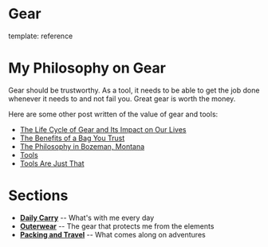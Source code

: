 Gear
====
template: reference

My Philosophy on Gear
=====================

Gear should be trustworthy. As a tool, it needs to be able to get the job done whenever it needs to and not fail you. Great gear is worth the money.

Here are some other post written of the value of gear and tools:

* [The Life Cycle of Gear and Its Impact on Our Lives](http://hackmake.org/2013/07/the-life-cycle-of-gear-and-its-impact-on-our-lives)
* [The Benefits of a Bag You Trust](http://hackmake.org/2012/10/the-benefits-of-a-bag-you-trust)
* [The Philosophy in Bozeman, Montana](http://hackmake.org/2012/11/the-philosophy-in-bozeman-montana)
* [Tools](http://hackmake.org/2012/03/tools)
* [Tools Are Just That](http://hackmake.org/2012/04/tools-are-just-that)

Sections
========

* [**Daily Carry**](http://hackmake.org/reference/gear/daily-carry) -- What's with me every day
* [**Outerwear**](http://hackmake.org/reference/gear/outwear) -- The gear that protects me from the elements
* [**Packing and Travel**](http://hackmake.org/reference/gear/packing-travel) -- What comes along on adventures